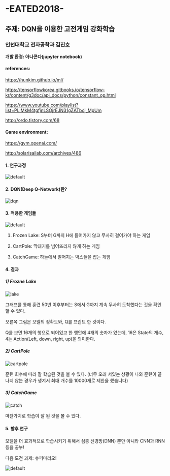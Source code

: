 # -EATED2018-
## 주제: DQN을 이용한 고전게임 강화학습
### 인천대학교 전자공학과 김진호

__개발 환경: 아나콘다(jupyter notebook)__

#### references:

https://hunkim.github.io/ml/

https://tensorflowkorea.gitbooks.io/tensorflow-kr/content/g3doc/api_docs/python/constant_op.html

https://www.youtube.com/playlist?list=PLlMkM4tgfjnLSOjrEJN31gZATbcj_MpUm

http://ordo.tistory.com/68

#### Game environment: 

https://gym.openai.com/

http://solarisailab.com/archives/486

#### 1. 연구과정

![default](https://user-images.githubusercontent.com/29765855/48728221-b4009300-ec77-11e8-8e33-925c77718522.PNG)

#### 2. DQN(Deep Q-Network)란?

![dqn](https://user-images.githubusercontent.com/29765855/48728606-badbd580-ec78-11e8-9758-feab716beaad.PNG)

#### 3. 적용한 게임들

![default](https://user-images.githubusercontent.com/29765855/48728804-5b31fa00-ec79-11e8-9dc4-8cef8d938c14.PNG)

1) Frozen Lake: S부터 G까지 H에 들어가지 않고 무사히 걸어가야 하는 게임

2) CartPole: 막대기를 넘어뜨리지 않게 하는 게임

3) CatchGame: 하늘에서 떨어지는 박스들을 잡는 게임

#### 4. 결과

##### 1) Frozne Lake

![lake](https://user-images.githubusercontent.com/29765855/48729123-2a05f980-ec7a-11e8-9fa8-1bcbcac826a5.PNG)

그래프를 통해 훈련 50번 이후부터는 S에서 G까지 계속 무사히 도착했다는 것을 확인할 수 있다.

오른쪽 그림은 모델의 정확도와, Q를 프린트 한 것이다. 

Q를 보면 16개의 행으로 되어있고 한 행안에 4개의 숫자가 있는데, 16은 State의 개수, 4는 Action(Left, down, right, up)을 의미한다.

##### 2) CartPole

![cartpole](https://user-images.githubusercontent.com/29765855/48966190-b6644380-f00f-11e8-8fc0-eef94ef23108.PNG)

훈련 회수에 따라 잘 학습된 것을 볼 수 있다.
(너무 오래 서있는 상황이 나와 훈련이 끝나지 않는 경우가 생겨서 최대 개수를 10000개로 제한을 했습니다)

##### 3) CatchGame

![catch](https://user-images.githubusercontent.com/29765855/48729509-1c9d3f00-ec7b-11e8-9265-6e0841905b62.PNG)

마찬가치로 학습이 잘 된 것을 볼 수 있다.

#### 5. 향후 연구

모델을 더 효과적으로 학습시키기 위해서 심층 신경망(DNN) 뿐만 아니라 CNN과 RNN 등을 공부!

다음 도전 과제: 슈퍼마리오!

![default](https://user-images.githubusercontent.com/29765855/48729758-bb29a000-ec7b-11e8-9baa-c5f3ee91d5a2.PNG)
